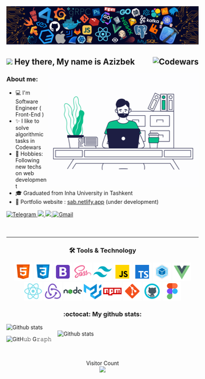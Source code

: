 <img width="auto" src=".github/header.png" />

## <img src="https://media.giphy.com/media/hvRJCLFzcasrR4ia7z/giphy.gif" width="25"> Hey there, My name is Azizbek <img align="right" alt="Codewars" src="https://www.codewars.com/users/Azizbek98/badges/large"/><br />

<img align="right" alt="Programmer" src="programmer.gif" width="395" height="300" />

###

### About me:

- 💻 I'm Software Engineer ( Front-End )
- ✨ I like to solve algorithmic tasks in Codewars
- 🔭 Hobbies: Following new techs on web development
- 🎓 Graduated from Inha University in Tashkent
- 🎨 Portfolio website : <a href="https://a-samatov22.netlify.app/" target="_blank">sab.netlify.app</a> (under development)

<div align="left">
  <a href="https://t.me/a_Samatov">
    <img alt="Telegram" src="https://img.shields.io/badge/Telegram-2CA5E0?style=for-the-badge&logo=telegram&logoColor=white" />
  </a>
  <a href="https://www.linkedin.com/in/azizbek-samatov-b27859188/">
    <img src="https://img.shields.io/badge/linkedin-%230077B5.svg?&style=for-the-badge&logo=linkedin&logoColor=white" />
  </a>
  <a href="#">
    <img src="https://img.shields.io/badge/Discord-%237289DA.svg?style=for-the-badge&logo=discord&logoColor=white" />
  </a>
  <a href="mailto:azizbeksamatov98@gmail.com">
    <img alt="Gmail" src="https://img.shields.io/badge/Gmail-D14836?style=for-the-badge&logo=gmail&logoColor=white" />
  </a>
  <br />
</div>

####

<div align="center" width="auto">
<br />
<hr />
  <h3 align="center">🛠 Tools & Technology</h3>

  <img alt="html" src=".github/1.png" />
  <img alt="css" src=".github/2.png" />
  <img alt="bootstrap" src=".github/3.png" />
  <img alt="scss" src=".github/4.png" />
  <img alt="tailwind" src=".github/5.png" />
  <img alt="javascript" src=".github/6.png" />
  <img alt="typescript" src=".github/7.png" />
  <img alt="webpack" src=".github/8.png" />
  <img alt="vuejs" src=".github/9.png" />
  <img alt="reactjs" src=".github/10.png" />
  <img alt="redux" src=".github/11.png" />
  <img alt="nodejs" src=".github/12.png" />
  <img alt="material-ui" src=".github/13.png" />
  <img alt="npm" src=".github/14.png" />
  <img alt="git" src=".github/15.png" />
  <img alt="github" src=".github/16.png" />
  <img alt="figma" src=".github/17.png" />
</div>

<div align="center">
  <h3>:octocat: My github stats:</h3>
</div>
<div>
<img align="left" alt="Github stats" src="https://github-readme-stats.vercel.app/api?username=azizbek98&theme=default" width="430" />
<img align="right" alt="Github stats" src="https://github-readme-stats.vercel.app/api/top-langs/?username=azizbek98&langs_count=6&layout=compact" width="370" />
</div>

<br />

![GitH𝚞𝚋 G𝚛𝚊𝚙𝚑](https://activity-graph.herokuapp.com/graph?username=Azizbek98&theme=react-dark&hide_border=true&area=true)

<br />

<div>
  <p align="center"> 
    Visitor Count
    </br>
    <img src="https://profile-counter.glitch.me/azizbek98/count.svg" />
  </p>
</div>

<!--
**Azizbek98/Azizbek98** is a ✨ _special_ ✨ repository because its `README.md` (this file) appears on your GitHub profile.

Here are some ideas to get you started:

- 🔭 I’m currently working on ...
- 🌱 I’m currently learning ...
- 👯 I’m looking to collaborate on ...
- 🤔 I’m looking for help with ...
- 💬 Ask me about ...
- 📫 How to reach me: ...
- 😄 Pronouns: ...
- ⚡ Fun fact: ...
-->
